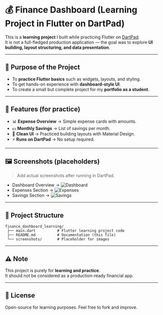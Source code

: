 # 💰 Finance Dashboard (Learning Project in Flutter on DartPad)

This is a **learning project** I built while practicing Flutter on [DartPad](https://dartpad.dev/).  
It is not a full-fledged production application — the goal was to explore **UI building, layout structuring, and data presentation**.

---

## 🎯 Purpose of the Project
- To **practice Flutter basics** such as widgets, layouts, and styling.  
- To get hands-on experience with **dashboard-style UI**.  
- To create a small but complete project for my **portfolio as a student**.  

---

## 🚀 Features (for practice)
- 📊 **Expense Overview** → Simple expense cards with amounts.  
- 💵 **Monthly Savings** → List of savings per month.  
- 🎨 **Clean UI** → Practiced building layouts with Material Design.  
- ⚡ **Runs on DartPad** → No setup required.  

---

## 🖼️ Screenshots (placeholders)
> Add actual screenshots after running in DartPad.

- Dashboard Overview → ![Dashboard](screenshots/dashboard.png)  
- Expenses Section → ![Expenses](screenshots/expenses.png)  
- Savings Section → ![Savings](screenshots/savings.png)  

---

## 📂 Project Structure
```
finance_dashboard_learning/
 ├── main.dart          # Flutter learning project code
 ├── README.md          # Documentation (this file)
 └── screenshots/       # Placeholder for images
```

---

## ⚠️ Note
This project is purely for **learning and practice**.  
It should not be considered as a production-ready financial app.  

---

## 📜 License
Open-source for learning purposes. Feel free to fork and improve.  
